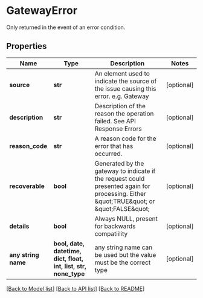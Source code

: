 # GatewayError

Only returned in the event of an error condition.

## Properties
Name | Type | Description | Notes
------------ | ------------- | ------------- | -------------
**source** | **str** | An element used to indicate the source of the issue causing this error. e.g. Gateway  | [optional] 
**description** | **str** | Description of the reason the operation failed. See API Response Errors  | [optional] 
**reason_code** | **str** | A reason code for the error that has occurred.  | [optional] 
**recoverable** | **bool** | Generated by the gateway to indicate if the request could presented again for processing. Either \&quot;TRUE\&quot; or \&quot;FALSE\&quot;  | [optional] 
**details** | **bool** | Always NULL, present for backwards compatiility  | [optional] 
**any string name** | **bool, date, datetime, dict, float, int, list, str, none_type** | any string name can be used but the value must be the correct type | [optional]

[[Back to Model list]](../README.md#documentation-for-models) [[Back to API list]](../README.md#documentation-for-api-endpoints) [[Back to README]](../README.md)


